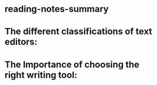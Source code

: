 # reading-notes-summary
#  The different classifications of text editors:
# The Importance of choosing the right writing tool:
